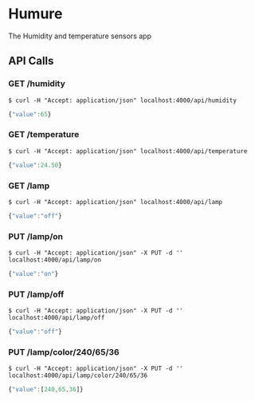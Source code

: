 # Humure

The Humidity and temperature sensors app


## API Calls

### GET /humidity

```shell
$ curl -H "Accept: application/json" localhost:4000/api/humidity
```

```javascript
{"value":65}
```


### GET /temperature

```shell
$ curl -H "Accept: application/json" localhost:4000/api/temperature
```

```javascript
{"value":24.50}
```


### GET /lamp

```shell
$ curl -H "Accept: application/json" localhost:4000/api/lamp
```

```javascript
{"value":"off"}
```


### PUT /lamp/on

```shell
$ curl -H "Accept: application/json" -X PUT -d '' localhost:4000/api/lamp/on
```

```javascript
{"value":"on"}
```


### PUT /lamp/off

```shell
$ curl -H "Accept: application/json" -X PUT -d '' localhost:4000/api/lamp/off
```

```javascript
{"value":"off"}
```


### PUT /lamp/color/240/65/36

```shell
$ curl -H "Accept: application/json" -X PUT -d '' localhost:4000/api/lamp/color/240/65/36
```

```javascript
{"value":[240,65,36]}
```
